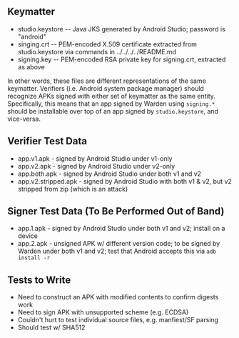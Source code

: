 
## Keymatter

* studio.keystore -- Java JKS generated by Android Studio; password is "android"
* singing.crt -- PEM-encoded X.509 certificate extracted from studio.keystore via commands in ../../../../README.md
* signing.key -- PEM-encoded RSA private key for signing.crt, extracted as above

In other words, these files are different representations of the same keymatter. Verifiers (i.e.
Android system package manager) should recognize APKs signed with either set of keymatter as the
same entity. Specifically, this means that an app signed by Warden using `signing.*` should be
installable over top of an app signed by `studio.keystore`, and vice-versa.

## Verifier Test Data

* app.v1.apk - signed by Android Studio under v1-only
* app.v2.apk - signed by Android Studio under v2-only
* app.both.apk - signed by Android Studio under both v1 and v2
* app.v2.stripped.apk - signed by Android Studio with both v1 & v2, but v2 stripped from zip (which is an attack)

## Signer Test Data (To Be Performed Out of Band)

* app.1.apk - signed by Android Studio under both v1 and v2; install on a device
* app.2.apk - unsigned APK w/ different version code; to be signed by Warden under both v1 and v2; test that Android accepts this via `adb install -r`

## Tests to Write

* Need to construct an APK with modified contents to confirm digests work
* Need to sign APK with unsupported scheme (e.g. ECDSA)
* Couldn't hurt to test individual source files, e.g. manfiest/SF parsing
* Should test w/ SHA512
